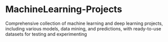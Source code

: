 # MachineLearning-Projects
Comprehensive collection of machine learning and deep learning projects, including various models, data mining, and predictions, with ready-to-use datasets for testing and experimenting
